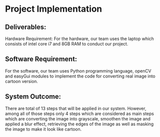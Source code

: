 # Project Implementation

## Deliverables:
Hardware Requirement: For the hardware, our team uses the laptop which consists of intel core i7 and 8GB RAM to conduct our project.

## Software Requirement:
For the software, our team uses Python programming language, openCV and easyGui modules to implement the code for converting real image into cartoon version.

## System Outcome:
There are total of 13 steps that will be applied in our system. However, among all of those steps only 4 steps which are considered as main steps which are converting the image into grayscale, smoothen the image and applied a blur effect, retrieving the edges of the image as well as masking the image to make it look like cartoon.

